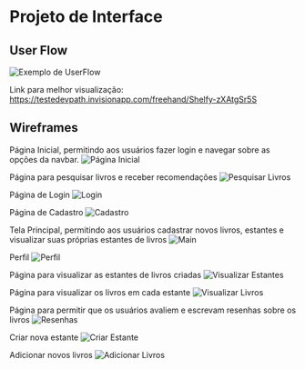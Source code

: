 
# Projeto de Interface

## User Flow

![Exemplo de UserFlow](img/UserFlow.png)

Link para melhor visualização: https://testedevpath.invisionapp.com/freehand/Shelfy-zXAtgSr5S


## Wireframes

Página Inicial, permitindo aos usuários fazer login e navegar sobre as opções da navbar. 
![Página Inicial](img/Wireframe/image.png)


Página para pesquisar livros e receber recomendações
![Pesquisar Livros](img/Wireframe/image-1.png)


Página de Login
![Login](img/Wireframe/image-2.png)


Página de Cadastro
![Cadastro](img/Wireframe/image-3.png)


Tela Principal, permitindo aos usuários cadastrar novos livros, estantes e visualizar suas próprias estantes de livros
![Main](img/Wireframe/image-4.png)


Perfil
![Perfil](img/Wireframe/image-5.png)


Página para visualizar as estantes de livros criadas
![Visualizar Estantes](img/Wireframe/image-6.png)


Página para visualizar os livros em cada estante
![Visualizar Livros](img/Wireframe/image-7.png)


Página para permitir que os usuários avaliem e escrevam resenhas sobre os livros
![Resenhas](img/Wireframe/image-8.png)


Criar nova estante
![Criar Estante](img/Wireframe/image-9.png)


Adicionar novos livros
![Adicionar Livros](img/Wireframe/image-10.png)


